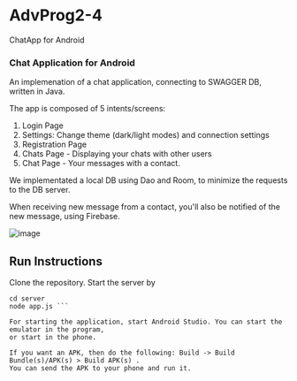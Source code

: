 # AdvProg2-4
ChatApp for Android

### Chat Application for Android

An implemenation of a chat application, connecting to SWAGGER DB, written in Java.

The app is composed of 5 intents/screens:
1) Login Page
2) Settings: Change theme (dark/light modes) and connection settings
3) Registration Page
4) Chats Page - Displaying your chats with other users
5) Chat Page - Your messages with a contact.

We implementated a local DB using Dao and Room, to minimize the requests to the DB server.

When receiving new message from a contact, you'll also be notified of the new message, using Firebase.

![image](https://github.com/GLPRL/AdvProg2-4/assets/116657293/a596ddb8-7148-494b-9e3d-e47b3dd4ea0d)


## Run Instructions
Clone the repository.
Start the server by 

``` cd web
cd server
node app.js ```

For starting the application, start Android Studio. You can start the emulator in the program,
or start in the phone.

If you want an APK, then do the following: Build -> Build Bundle(s)/APK(s) > Build APK(s) .
You can send the APK to your phone and run it.
